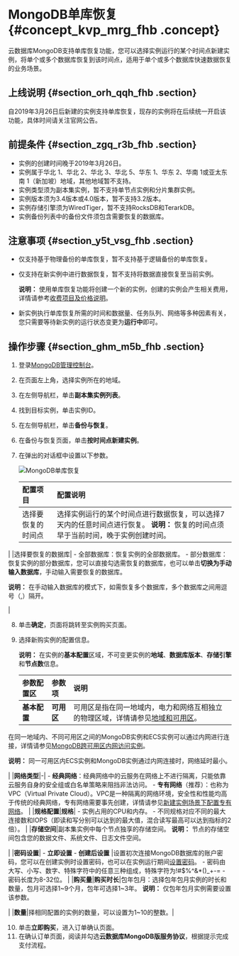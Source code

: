 # MongoDB单库恢复 {#concept_kvp_mrg_fhb .concept}

云数据库MongoDB支持单库恢复功能，您可以选择实例运行的某个时间点新建实例，将单个或多个数据库恢复到该时间点，适用于单个或多个数据库快速数据恢复的业务场景。

## 上线说明 {#section_orh_qqh_fhb .section}

自2019年3月26日后新建的实例支持单库恢复，现存的实例将在后续统一开启该功能，具体时间请关注官网公告。

## 前提条件 {#section_zgq_r3b_fhb .section}

-   实例的创建时间晚于2019年3月26日。
-   实例属于华北 1、华北 2、华北 3、华北 5、华东 1、华东 2、华南 1或亚太东南 1（新加坡）地域，其他地域暂不支持。
-   实例类型须为副本集实例，暂不支持单节点实例和分片集群实例。
-   实例版本须为3.4版本或4.0版本，暂不支持3.2版本。
-   实例存储引擎须为WiredTiger，暂不支持RocksDB和TerarkDB。
-   实例备份列表中的备份文件须包含需要恢复的数据库。

## 注意事项 {#section_y5t_vsg_fhb .section}

-   仅支持基于物理备份的单库恢复，暂不支持基于逻辑备份的单库恢复。
-   仅支持在新实例中进行数据恢复，暂不支持将数据直接恢复至当前实例。

    **说明：** 使用单库恢复功能将创建一个新的实例，创建的实例会产生相关费用，详情请参考[收费项目及价格说明](https://help.aliyun.com/document_detail/54285.html#concept-jww-bny-32b)。

-   新实例执行单库恢复所需的时间和数据量、任务队列、网络等多种因素有关，您只需要等待新实例的运行状态变更为**运行中**即可。

## 操作步骤 {#section_ghm_m5b_fhb .section}

1.  登录[MongoDB管理控制台](https://mongodb.console.aliyun.com/)。
2.  在页面左上角，选择实例所在的地域。
3.  在左侧导航栏，单击**副本集实例列表**。
4.  找到目标实例，单击实例ID。
5.  在左侧导航栏，单击**备份与恢复**。
6.  在备份与恢复页面，单击**按时间点新建实例**。
7.  在弹出的对话框中设置以下参数。

    ![MongoDB单库恢复](http://static-aliyun-doc.oss-cn-hangzhou.aliyuncs.com/assets/img/149680/156714558541591_zh-CN.png)

    |配置项目|配置说明|
    |:---|:---|
    |选择要恢复的时间点|选择实例运行的某个时间点进行数据恢复，可以选择7天内的任意时间点进行恢复。 **说明：** 恢复的时间点须早于当前时间，晚于实例创建时间。

 |
    |选择要恢复的数据库|     -   全部数据库：恢复实例的全部数据库。
    -   部分数据库：恢复实例的部分数据库，您可以直接勾选需恢复的数据库，也可以单击**切换为手动输入数据库**，手动输入需要恢复的数据库。

**说明：** 在手动输入数据库的模式下，如需恢复多个数据库，多个数据库之间用逗号（,）隔开。

 |

8.  单击**确定**，页面将跳转至实例购买页面。
9.  选择新购实例的配置信息。

    **说明：** 在实例的**基本配置**区域，不可变更实例的**地域**、**数据库版本**、**存储引擎**和**节点数**信息。

    |参数配置区|参数项|说明|
    |:----|:--|:-|
    |**基本配置**|**可用区**| 可用区是指在同一地域内，电力和网络互相独立的物理区域，详情请参见[地域和可用区](https://www.alibabacloud.com/help/zh/doc-detail/40654.htm)。

 在同一地域内、不同可用区之间的MongoDB实例和ECS实例可以通过内网进行连接，详情请参见[MongoDB跨可用区内网访问实例](intl.zh-CN/用户指南/连接实例/MongoDB跨可用区内网访问实例.md#)。

 **说明：** 同一可用区内ECS实例和MongoDB实例通过内网连接时，网络延时最小。

 |
    |**网络类型**|-|     -   **经典网络**：经典网络中的云服务在网络上不进行隔离，只能依靠云服务自身的安全组或白名单策略来阻挡非法访问。
    -   **专有网络**（推荐）：也称为VPC（Virtual Private Cloud）。VPC是一种隔离的网络环境，安全性和性能均高于传统的经典网络，专有网络需要事先创建，详情请参见[新建实例场景下配置专有网络](intl.zh-CN/用户指南/管理网络连接/新建实例场景下配置专有网络.md#)。
 |
    |**规格配置**|**规格**|     -   实例占用的CPU和内存。
    -   不同规格对应不同的最大连接数和IOPS（即读和写分别可以达到的最大值，混合读写最高可以达到指标的2倍）。
 |
    |**存储空间**|副本集实例中每个节点独享的存储空间。 **说明：** 节点的存储空间包含您的数据文件、系统文件、日志文件空间。

 |
    |**密码设置**|     -   **立即设置**
    -   **创建后设置**
 |设置初次连接MongoDB数据库的账户密码，您可以在创建实例时设置密码，也可以在实例运行期间[设置密码](intl.zh-CN/副本集快速入门/设置密码.md#)。     -   密码由大写、小写、数字、特殊字符中的任意三种组成，特殊字符为!\#$%^&\*\(\)\_+-=
    -   密码长度为8-32位。
 |
    |**购买量**|**购买时长**|包年包月：选择包年包月实例的时长和数量，包月可选择1~9个月，包年可选择1~3年。 **说明：** 仅包年包月实例需要设置该参数。

 |
    |**数量**|择相同配置的实例的数量，可以设置为1~10的整数。|

10. 单击**立即购买**，进入订单确认页面。
11. 在确认订单页面，阅读并勾选**云数据库MongoDB版服务协议**，根据提示完成支付流程。

